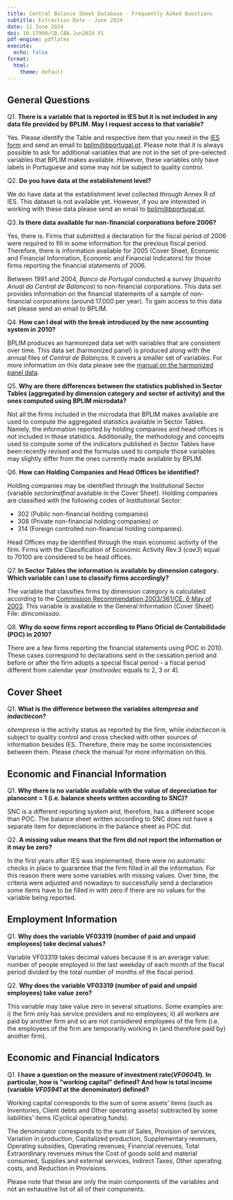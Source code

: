 ```yaml
---
title: Central Balance Sheet Database - Frequently Asked Questions
subtitle: Extraction Date - June 2024
date: 11 June 2024
doi: 10.17900/CB.CBA.Jun2024.V1
pdf-engine: pdflatex
execute:
  echo: false
format:
  html:
    theme: default
---
```


## General Questions
Q1. **There is a variable that is reported in IES but it is not included in any data file provided by BPLIM. May I request access to that variable?**

Yes. Please identify the Table and respective item that you need in the [IES form](https://info.portaldasfinancas.gov.pt/pt/apoio_contribuinte/modelos_formularios/decl_anual_inf_contabilistica_fiscal/Documents/ANUAL-AN-A.pdf) and send an email to bplim@bportugal.pt.
Please note that it is always possible to ask for additional variables that are not in the set of pre-selected variables that BPLIM makes available. However, these variables only have labels in Portuguese and some may not be subject to quality control.

Q2. **Do you have data at the establishment level?**

We do have data at the establishment level collected through Annex R of IES. This dataset is not available yet. However, if you are interested in working with these data please send an email to bplim@bportugal.pt.


Q3. **Is there data available for non-financial corporations before 2006?**

Yes, there is. Firms that submitted a declaration for the fiscal period of 2006 were required to fill in some information for the previous fiscal period. Therefore, there is information available for 2005 (Cover Sheet, Economic and Financial Information, Economic and Financial Indicators) for those firms reporting the financial statements of 2006.

Between 1991 and 2004, *Banco de Portugal* conducted a survey (*Inquérito Anual da Central de Balanços*) to non-financial corporations. This data set provides information on the financial statements of a sample of non-financial corporations (around 17.000 per year). To gain access to this data set please send an email to BPLIM.


Q4. **How can I deal with the break introduced by the new accounting system in 2010?**

BPLIM produces an harmonized data set with variables that are consistent over time. This data set (harmonized panel) is produced along with the annual files of *Central de Balanços*. It covers a smaller set of variables. For more information on this data please see the [manual on the harmonized panel data](https://msites-dee-bplim-prd.azurewebsites.net/content/central-balance-sheet-harmonized-panel-cbhp).


Q5. **Why are there differences between the statistics published in Sector Tables (aggregated by dimension category and sector of activity) and the ones computed using BPLIM microdata?**

Not all the firms included in the microdata that BPLIM makes available are used to compute the aggregated statistics available in Sector Tables. Namely, the information reported by holding companies and head offices is not included in those statistics. Additionally, the methodology and concepts used to compute some of the indicators published in Sector Tables have been recently revised and the formulas used to compute those variables may slightly differ from the ones currently made available by BPLIM.

Q6. **How can Holding Companies and Head Offices be identified?**

Holding companies may be identified through the Institutional Sector (variable *sectorinstfinal* available in the Cover Sheet). Holding companies are classified with the following codes of Institutional Sector:

- 302 (Public non-financial holding companies)
- 308 (Private non-financial holding companies) or
- 314 (Foreign controlled non-financial holding companies).

Head Offices may be identified through the main economic activity of the firm. Firms with the Classification of Economic Activity Rev.3 (*cae3*) equal to 70100 are considered to be head offices.


Q7. **In Sector Tables the information is available by dimension category. Which variable can I use to classify firms accordingly?**

The variable that classifies firms by dimension category is calculated according to the [Commission Recommendation 2003/361/CE, 6 May of 2003](http://ec.europa.eu/growth/smes/business-friendly-environment/sme-definition_en). This variable is available in the General Information (Cover Sheet) File: *dimcomissao*.


Q8. **Why do some firms report according to Plano Oficial de Contabilidade (POC) in 2010?**

There are a few firms reporting the financial statements using POC in 2010. These cases correspond to declarations sent in the cessation period and before or after the firm adopts a special fiscal period - a fiscal period different from calendar year (*motivodec* equals to 2, 3 or 4).


## Cover Sheet
Q1. **What is the difference between the variables *sitempresa* and *indactiecon*?**

*sitempresa* is the activity status as reported by the firm, while *indactiecon* is subject to quality control and cross checked with other sources of information besides IES. Therefore, there may be some inconsistencies between them. Please check the manual for more information on this.


## Economic and Financial Information
Q1.	**Why there is no variable available with the value of depreciation for planocont = 1 (i.e. balance sheets written according to SNC)?**

SNC is a different reporting system and, therefore, has a different scope than POC. The balance sheet written according to SNC does not have a separate item for depreciations in the balance sheet as POC did.

Q2. **A missing value means that the firm did not report the information or it may be zero?**

In the first years after IES was implemented, there were no automatic checks in place to guarantee that the firm filled in all the information. For this reason there were some variables with missing values. Over time, the criteria were adjusted and nowadays to successfully send a declaration some items have to be filled in with zero if there are no values for the variable being reported.



## Employment Information

Q1.	**Why does the variable VF03319 (number of paid and unpaid employees) take decimal values?**

Variable VF03319 takes decimal values because it is an average value: number of people employed in the last weekday of each month of the fiscal period divided by the total number of months of the fiscal period.


Q2.	**Why does the variable VF03319 (number of paid and unpaid employees) take value zero?**

This variable may take value zero in several situations. Some examples are: i) the firm only has service providers and no employees; ii) all workers are paid by another firm and so are not considered employees of the firm (i.e. the employees of the firm are temporarily working in (and therefore paid by) another firm).


## Economic and Financial Indicators
Q1. **I have a question on the measure of investment rate(*VF06041*). In particular, how is "working capital" defined? And how is total income (variable *VF05941* at the denominator) defined?**

Working capital corresponds to the sum of some assets’ items (such as Inventories, Client debts and Other operating assets) subtracted by some liabilities’ items (Cyclical operating funds).

The denominator corresponds to the sum of Sales, Provision of services, Variation in production, Capitalized production, Supplementary revenues, Operating subsidies, Operating revenues, Financial revenues, Total Extraordinary revenues minus the Cost of goods sold and material consumed, Supplies and external services, Indirect Taxes, Other operating costs, and Reduction in Provisions.

Please note that these are only the main components of the variables and not an exhaustive list of all of their components.
